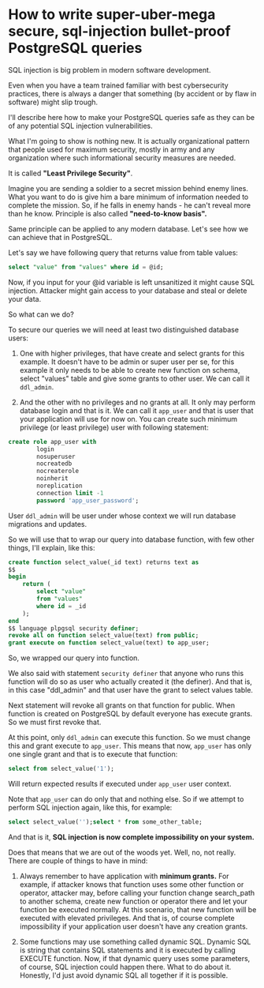 # How to write super-uber-mega secure, sql-injection bullet-proof PostgreSQL queries

SQL injection is big problem in modern software development.

Even when you have a team trained familiar with best cybersecurity practices, there is always a danger that something (by accident or by flaw in software) might slip trough.

I'll describe here how to make your PostgreSQL queries safe as they can be of any potential SQL injection vulnerabilities.

What I'm going to show is nothing new. It is actually organizational pattern that people used for maximum security, mostly in army and any organization where such informational security measures are needed.

It is called **"Least Privilege Security"**.

Imagine you are sending a soldier to a secret mission behind enemy lines. What you want to do is give him a bare minimum of information needed to complete the mission. So, if he falls in enemy hands - he can't reveal more than he know. Principle is also called **"need-to-know basis".**

Same principle can be applied to any modern database. Let's see how we can achieve that in PostgreSQL.

Let's say we have following query that returns value from table values:

```sql
select "value" from "values" where id = @id;
```

Now, if you input for your @id variable is left unsanitized it might cause SQL injection. Attacker might gain access to your database and steal or delete your data.

So what can we do?

To secure our queries we will need at least two distinguished database users:

1. One with higher privileges, that have create and select grants for this example. It doesn't have to be admin or super user per se, for this example it only needs to be able to create new function on schema, select "values" table and give some grants to other user. We can call it `ddl_admin`.

2. And the other with no privileges and no grants at all. It only may perform database login and that is it. We can call it `app_user` and that is user that your application will use for now on. You can create such minimum privilege (or least privilege) user with following statement:

```sql
create role app_user with
		login
		nosuperuser
		nocreatedb
		nocreaterole
		noinherit
		noreplication
		connection limit -1
		password 'app_user_password';
```

User `ddl_admin` will be user under whose context we will run database migrations and updates.

So we will use that to wrap our query into database function, with few other things, I'll explain, like this:

```sql
create function select_value(_id text) returns text as
$$
begin
	return (
		select "value" 
		from "values" 
		where id = _id
	);
end
$$ language plpgsql security definer;	
revoke all on function select_value(text) from public;
grant execute on function select_value(text) to app_user;
```

So, we wrapped our query into function.

We also said with statement `security definer` that anyone who runs this function will do so as user who actually created it (the definer). And that is, in this case "ddl_admin" and that user have the grant to select values table.

Next statement will revoke all grants on that function for public. When function is created on PostgreSQL by default everyone has execute grants. So we must first revoke that.

At this point, only `ddl_admin` can execute this function. So we must change this and grant execute to `app_user`. This means that now, `app_user` has only one single grant and that is to execute that function:

```sql
select from select_value('1');
```

Will return expected results if executed under `app_user` user context.

Note that `app_user` can do only that and nothing else. So if we attempt to perform SQL injection again, like this, for example:

```sql
select select_value('');select * from some_other_table;
```

And that is it, **SQL injection is now complete impossibility on your system.**

Does that means that we are out of the woods yet. Well, no, not really. There are couple of things to have in mind:

1) Always remember to have application with **minimum grants.** For example, if attacker knows that function uses some other function or operator, attacker may, before calling your function change search_path to another schema, create new function or operator there and let your function be executed normally. At this scenario, that new function will be executed with elevated privileges. And that is, of course complete impossibility if your application user doesn't have any creation grants.

2) Some functions may use something called dynamic SQL. Dynamic SQL is string that contains SQL statements and it is executed by calling EXECUTE function. Now, if that dynamic query uses some parameters, of course, SQL injection could happen there. What to do about it. Honestly, I'd just avoid dynamic SQL all together if it is possible.
